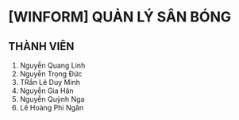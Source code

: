 # [WINFORM] QUẢN LÝ SÂN BÓNG
## THÀNH VIÊN
<ol>  
  <li>Nguyễn Quang Linh</li>
  <li>Nguyễn Trọng Đức</li>
  <li>TRần Lê Duy Minh</li>
  <li>Nguyễn Gia Hân</li>
  <li>Nguyễn Quỳnh Nga</li>
  <li>Lê Hoàng Phi Ngân</li>
  
</ol>

